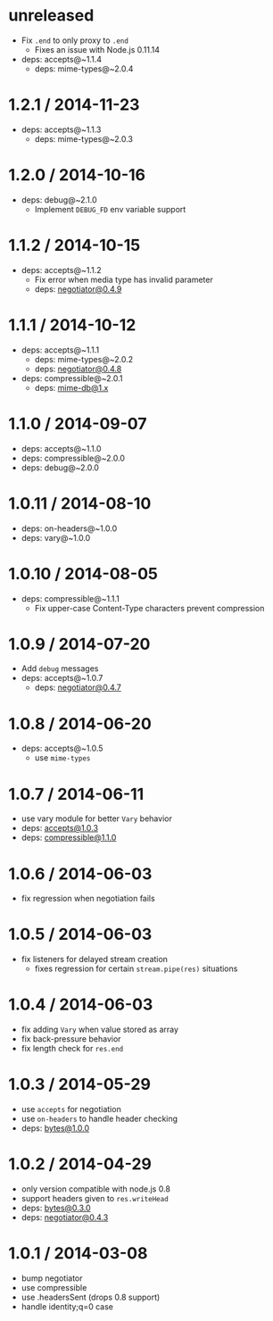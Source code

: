 unreleased
==========

  * Fix `.end` to only proxy to `.end`
    - Fixes an issue with Node.js 0.11.14
  * deps: accepts@~1.1.4
    - deps: mime-types@~2.0.4

1.2.1 / 2014-11-23
==================

  * deps: accepts@~1.1.3
    - deps: mime-types@~2.0.3

1.2.0 / 2014-10-16
==================

  * deps: debug@~2.1.0
    - Implement `DEBUG_FD` env variable support

1.1.2 / 2014-10-15
==================

  * deps: accepts@~1.1.2
    - Fix error when media type has invalid parameter
    - deps: negotiator@0.4.9

1.1.1 / 2014-10-12
==================

  * deps: accepts@~1.1.1
    - deps: mime-types@~2.0.2
    - deps: negotiator@0.4.8
  * deps: compressible@~2.0.1
    - deps: mime-db@1.x

1.1.0 / 2014-09-07
==================

  * deps: accepts@~1.1.0
  * deps: compressible@~2.0.0
  * deps: debug@~2.0.0

1.0.11 / 2014-08-10
===================

  * deps: on-headers@~1.0.0
  * deps: vary@~1.0.0

1.0.10 / 2014-08-05
===================

  * deps: compressible@~1.1.1
    - Fix upper-case Content-Type characters prevent compression

1.0.9 / 2014-07-20
==================

  * Add `debug` messages
  * deps: accepts@~1.0.7
    - deps: negotiator@0.4.7

1.0.8 / 2014-06-20
==================

  * deps: accepts@~1.0.5
    - use `mime-types`

1.0.7 / 2014-06-11
==================

 * use vary module for better `Vary` behavior
 * deps: accepts@1.0.3
 * deps: compressible@1.1.0

1.0.6 / 2014-06-03
==================

 * fix regression when negotiation fails

1.0.5 / 2014-06-03
==================

 * fix listeners for delayed stream creation
   - fixes regression for certain `stream.pipe(res)` situations

1.0.4 / 2014-06-03
==================

 * fix adding `Vary` when value stored as array
 * fix back-pressure behavior
 * fix length check for `res.end`

1.0.3 / 2014-05-29
==================

 * use `accepts` for negotiation
 * use `on-headers` to handle header checking
 * deps: bytes@1.0.0

1.0.2 / 2014-04-29
==================

 * only version compatible with node.js 0.8
 * support headers given to `res.writeHead`
 * deps: bytes@0.3.0
 * deps: negotiator@0.4.3

1.0.1 / 2014-03-08
==================

 * bump negotiator
 * use compressible
 * use .headersSent (drops 0.8 support)
 * handle identity;q=0 case
